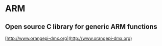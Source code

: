 # ARM
## Open source C library for generic ARM functions

[http://www.orangepi-dmx.org](http://www.orangepi-dmx.org)
 
